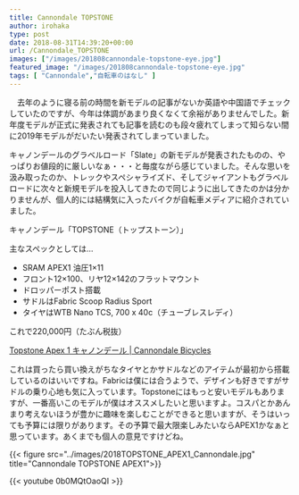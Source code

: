 ```yaml
---
title: Cannondale TOPSTONE
author: irohaka
type: post
date: 2018-08-31T14:39:20+00:00
url: /Cannondale_TOPSTONE
images: ["/images/201808cannondale-topstone-eye.jpg"]
featured_image: "/images/201808cannondale-topstone-eye.jpg"
tags: [ "Cannondale","自転車のはなし" ]
---
```


　去年のように寝る前の時間を新モデルの記事がないか英語や中国語でチェックしていたのですが、今年は体調があまり良くなくて余裕がありませんでした。新年度モデルが正式に発表されても記事を読むのも段々疲れてしまって知らない間に2019年モデルがだいたい発表されてしまっていました。
  
キャノンデールのグラベルロード「Slate」の新モデルが発表されたものの、やっぱりお値段的に厳しいなぁ・・・と毎度ながら感じていました。そんな思いを汲み取ったのか、トレックやスペシャライズド、そしてジャイアントもグラベルロードに次々と新規モデルを投入してきたので同じように出してきたのかは分かりませんが、個人的には結構気に入ったバイクが自転車メディアに紹介されていました。

キャノンデール「TOPSTONE（トップストーン）」

主なスペックとしては…

  * SRAM APEX1 油圧1&#215;11
  * フロント12&#215;100、リヤ12&#215;142のフラットマウント
  * ドロッパーポスト搭載
  * サドルはFabric Scoop Radius Sport
  * タイヤはWTB Nano TCS, 700 x 40c（チューブレスレディ）

これで220,000円（たぶん税抜）

[Topstone Apex 1 キャノンデール | Cannondale Bicycles](https://www.cannondale.com/ja-JP/Japan/Bike/ProductDetail?Id=f998de23-2c70-496b-bcea-aef2cc40bbf5&#038;parentid=undefined) 

これは買ったら買い換えがちなタイヤとかサドルなどのアイテムが最初から搭載しているのはいいですね。Fabricは僕には合うようで、デザインも好きですがサドルの乗り心地も気に入っています。Topstoneにはもっと安いモデルもありますが、一番高いこのモデルが僕はオススメしたいと思いますよ。コスパとかあんまり考えないほうが豊かに趣味を楽しむことができると思いますが、そうはいっても予算には限りがあります。その予算で最大限楽しみたいならAPEX1かなぁと思っています。あくまでも個人の意見ですけどね。


{{< figure src="../images/2018TOPSTONE_APEX1_Cannondale.jpg" title="Cannondale TOPSTONE APEX1">}}

{{< youtube 0b0MQtOaoQI >}}
